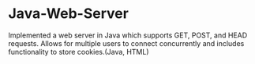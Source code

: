 # Java-Web-Server

Implemented a web server in Java which supports GET, POST, and HEAD requests. Allows for multiple users to connect concurrently and includes functionality to store cookies.(Java, HTML)
